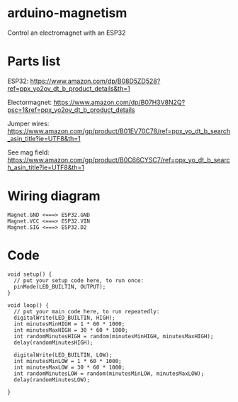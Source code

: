 # arduino-magnetism
Control an electromagnet with an ESP32

# Parts list

ESP32:          https://www.amazon.com/dp/B08D5ZD528?ref=ppx_yo2ov_dt_b_product_details&th=1

Electormagnet:  https://www.amazon.com/dp/B07H3V8N2Q?psc=1&ref=ppx_yo2ov_dt_b_product_details

Jumper wires:   https://www.amazon.com/gp/product/B01EV70C78/ref=ppx_yo_dt_b_search_asin_title?ie=UTF8&th=1 

See mag field:  https://www.amazon.com/gp/product/B0C66CYSC7/ref=ppx_yo_dt_b_search_asin_title?ie=UTF8&th=1

# Wiring diagram

```
Magnet.GND <===> ESP32.GND
Magnet.VCC <===> ESP32.VIN
Magnet.SIG <===> ESP32.D2
```

# Code

```
void setup() {
  // put your setup code here, to run once:
  pinMode(LED_BUILTIN, OUTPUT);
}

void loop() {
  // put your main code here, to run repeatedly:
  digitalWrite(LED_BUILTIN, HIGH);
  int minutesMinHIGH = 1 * 60 * 1000;
  int minutesMaxHIGH = 30 * 60 * 1000;
  int randomMinutesHIGH = random(minutesMinHIGH, minutesMaxHIGH);
  delay(randomMinutesHIGH);
  
  digitalWrite(LED_BUILTIN, LOW);
  int minutesMinLOW = 1 * 60 * 1000;
  int minutesMaxLOW = 30 * 60 * 1000;
  int randomMinutesLOW = random(minutesMinLOW, minutesMaxLOW);
  delay(randomMinutesLOW);

}
```